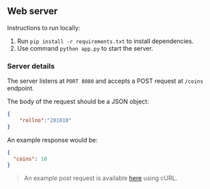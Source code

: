 ## Web server

Instructions to run locally:
1. Run ```pip install -r requirements.txt``` to install dependencies.
2. Use command ```python app.py``` to start the server.


### Server details

The server listens at ```PORT 8080``` and accepts a POST request at ```/coins``` endpoint.


The body of the request should be a JSON object:
```json
{
	"rollno":"201010"
}
```

An example response would be:
```json
{
  "coins": 10
}
```

> An example post request is available [here](./post.sh) using cURL.